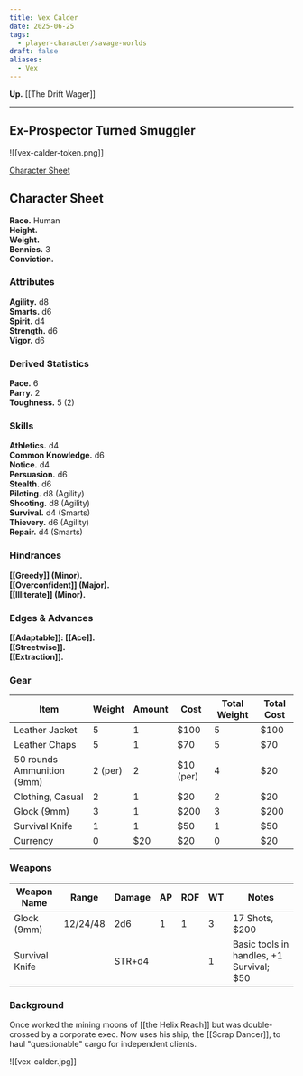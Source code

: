 ```yaml
---
title: Vex Calder
date: 2025-06-25
tags:
  - player-character/savage-worlds
draft: false
aliases:
  - Vex
---
```

**Up.** [[The Drift Wager]]

---

## Ex-Prospector Turned Smuggler

![[vex-calder-token.png]]

[Character Sheet]()  

## Character Sheet

**Race.** Human<br/>
**Height.**<br/>
**Weight.**<br/>
**Bennies.** 3<br/>
**Conviction.**<br/>

### Attributes

**Agility.** d8<br/>
**Smarts.** d6<br/>
**Spirit.** d4<br/>
**Strength.** d6<br/>
**Vigor.** d6<br/>

### Derived Statistics

**Pace.** 6<br/>
**Parry.** 2<br/>
**Toughness.** 5 (2)<br/>

### Skills

**Athletics.** d4<br/>
**Common Knowledge.** d6<br/>
**Notice.** d4<br/>
**Persuasion.** d6<br/>
**Stealth.** d6<br/>
**Piloting.** d8 (Agility)<br/>
**Shooting.** d8 (Agility)<br/>
**Survival.** d4 (Smarts)<br/>
**Thievery.** d6 (Agility)<br/>
**Repair.** d4 (Smarts)<br/>

### Hindrances

**[[Greedy]] (Minor).**<br/>
**[[Overconfident]] (Major).**<br/>
**[[Illiterate]] (Minor).**<br/>

### Edges & Advances

**[[Adaptable]]: [[Ace]].**<br/>
**[[Streetwise]].**<br/>
**[[Extraction]].**<br/>

### Gear

| **Item**                   | **Weight** | **Amount** | **Cost**  | Total Weight | Total Cost |
| -------------------------- | ---------- | ---------- | --------- | ------------ | ---------- |
| Leather Jacket             | 5          | 1          | $100      | 5            | $100       |
| Leather Chaps              | 5          | 1          | $70       | 5            | $70        |
| 50 rounds Ammunition (9mm) | 2 (per)    | 2          | $10 (per) | 4            | $20        |
| Clothing, Casual           | 2          | 1          | $20       | 2            | $20        |
| Glock (9mm)                | 3          | 1          | $200      | 3            | $200       |
| Survival Knife             | 1          | 1          | $50       | 1            | $50        |
| Currency                   | 0          | $20        | $20       | 0            | $20        |

### Weapons

| **Weapon Name** | **Range** | **Damage** | **AP** | **ROF** | **WT** | **Notes**                                |
| --------------- | --------- | ---------- | ------ | ------- | ------ | ---------------------------------------- |
| Glock (9mm)     | 12/24/48  | 2d6        | 1      | 1       | 3      | 17 Shots, $200                           |
| Survival Knife  |           | STR+d4     |        |         | 1      | Basic tools in handles, +1 Survival; $50 |

### Background

Once worked the mining moons of [[the Helix Reach]] but was double-crossed by a corporate exec. Now uses his ship, the [[Scrap Dancer]], to haul "questionable" cargo for independent clients.

![[vex-calder.jpg]]